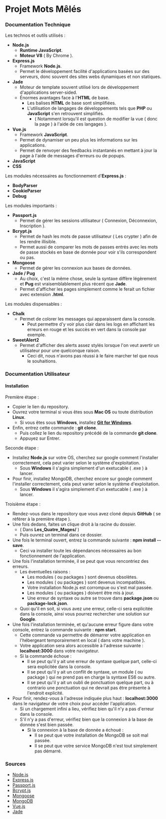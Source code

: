 # Projet Mots Mêlés

### Documentation Technique

Les technos et outils utilisés :
  - **Node.js**
    - **Runtime JavaScript**.
    - **Moteur V8** ( By Chrome ).
  - **Express.js**
    - Framework **Node.js**.
    - Permet le développement facilité d'applications basées sur des serveurs, donc souvent des sites webs dynamiques et non statiques.
  - **Jade**
    - Moteur de template souvent utilisé lors de développement d'applications server-sided.
    - Énormes avantages face à l'**HTML** de base.
      - Les balises **HTML** de base sont simplifiées.
      - L'utilisation de langages de développements tels que **PHP** ou **JavaScript** s'en retrouvent simplifiés.
        - ( Notamment lorsqu'il est question de modifier la vue ( donc la page ) à l'aide de ces langages ).
  - **Vue.js**
    - Framework **JavaScript**.
    - Permet de dynamiser un peu plus les informations sur les applications.
    - Permet de renvoyer des feedbacks instantanés en mettant à jour la page à l'aide de messages d'erreurs ou de popups.
  - **JavaScript**
  - **CSS**

Les modules nécessaires au fonctionnement d'**Express.js** :
  - **BodyParser**
  - **CookieParser**
  - **Debug**

Les modules importants :
  - **Passport.js**
    - Permet de gérer les sessions utilisateur ( Connexion, Déconnexion, Inscription ).
  - **Bcrypt.js**
    - Permet de hash les mots de passe utilisateur ( Les crypter ) afin de les rendre illisible.
    - Permet aussi de comparer les mots de passes entrés avec les mots de passe stockés en base de donnée pour voir s'ils correspondent ou pas.
  - **Mongoose**
    - Permet de gérer les connexion aux bases de données.
  - **Jade / Pug**
    - Au choix, c'est la même chose, seule la syntaxe diffère légèrement et **Pug** est vraisemblablement plus récent que **Jade**.
    - Permet d'afficher les pages simplement comme le ferait un fichier avec extension **.html**.

Les modules dispensables :
  - **Chalk**
    - Permet de colorer les messages qui apparaissent dans la console.
      - Peut permettre d'y voir plus clair dans les logs en affichant les erreurs en rouge et les succès en vert dans la console par exemple.
  - **SweetAlert2**
    - Permet d'afficher des alerts assez stylés lorsque l'on veut avertir un utilisateur pour une quelconque raison.
      - Ceci dit, nous n'avons pas réussi à le faire marcher tel que nous le souhaitions.

### Documentation Utilisateur

#### Installation

Première étape :
- Copier le lien du repository.
- Ouvrez votre terminal si vous êtes sous **Mac OS** ou toute distribution **Linux**.
  - Si vous êtes sous **Windows**, installez **[Git for Windows](https://gitforwindows.org/)**.
- Enfin, entrez cette commande : **git clone**.
  - Puis collez le lien du repository précédé de la commande **git clone**.
  - Appuyez sur Entrer.

Seconde étape :
- Installez **Node.js** sur votre OS, cherchez sur google comment l'installer correctement, cela peut varier selon le système d'exploitation.
  - Sous **Windows** il s'agira simplement d'un exetucable ( .exe ) à lancer.
- Pour finir, installez MongoDB, cherchez encore sur google comment l'installer correctement, cela peut varier selon le système d'exploitation.
  - Sous **Windows** il s'agira simplement d'un exetucable ( .exe ) à lancer.

Troisième étape :
- Rendez-vous dans le repository que vous avez cloné depuis **GitHub** ( se référer à la première étape ).
- Une fois dedans, faites un clique droit à la racine du dossier.
  - ( Dans **Les_Quatre_Mages/** )
  - Puis ouvrez un terminal dans ce dossier.
- Une fois le terminal ouvert, entrez la commande suivante : **npm install --save**.
  - Ceci va installer toute les dépendances nécessaires au bon fonctionnement de l'application.
- Une fois l'installation terminée, il se peut que vous rencontriez des erreurs.
  - Les éventuelles raisons :
    - Les modules ( ou packages ) sont devenus obsolètes.
    - Les modules ( ou packages ) sont devenus incompatibles.
    - Votre installation Node.js est corrompue ou s'est mal passée.
    - Les modules ( ou packages ) doivent être mis à jour.
    - Une erreur de syntaxe ou autre se trouve dans **package.json** ou **package-lock.json**.
  - Quoi qu'il en soit, si vous avez une erreur, celle-ci sera explicitée dans la console, ainsi vous pourrez rechercher une solution sur **Google**.
- Une fois l'installation terminée, et qu'aucune erreur figure dans votre console, entrez la commande suivante : **npm start**.
  - Cette commande va permettre de démarrer votre application en l'hébergeant temporairement en local ( dans votre machine ).
  - Votre application sera alors accessible à l'adresse suivante : **localhost:3000** dans votre navigateur.
  - Si la commande échoue :
    - Il se peut qu'il y ait une erreur de syntaxe quelque part, celle-ci sera explicitée dans la console.
    - Il se peut qu'il y ait un conflit de syntaxe, un module ( ou package ) qui ne prend pas en charge la syntaxe ES6 ou autre.
    - Il se peut qu'il y ait un oubli de ponctuation quelque part, ou à contrario une ponctuation qui ne devrait pas être présente à l'endroit explicité.
- Pour finir, rendez-vous à l'adresse indiquée plus haut : **localhost:3000** dans le navigateur de votre choix pour accéder l'application.
  - Si un chargement infini a lieu, vérifiez bien qu'il n'y a pas d'erreur dans la console.
  - S'il n'y a pas d'erreur, vérifiez bien que la connexion à la base de donnée s'est bien passée.
    - Si la connexion à la base de donnée a échoué :
      - Il se peut que votre installation de MongoDB se soit mal passée.
      - Il se peut que votre service MongoDB n'est tout simplement pas démarré.

### Sources
- [Node.js](https://nodejs.org/en/download/)
- [Express.js](https://expressjs.com/fr/)
- [Passport.js](http://www.passportjs.org/docs/)
- [Bcrypt.js](https://www.npmjs.com/package/bcryptjs)
- [Mongoose](https://www.npmjs.com/package/mongoose)
- [MongoDB](https://docs.mongodb.com/manual/?_ga=2.201815633.1738048068.1560019004-1635155969.1560019004)
- [Vue.js](https://vuejs.org/v2/guide/)
- [Jade](http://jade-lang.com/)
